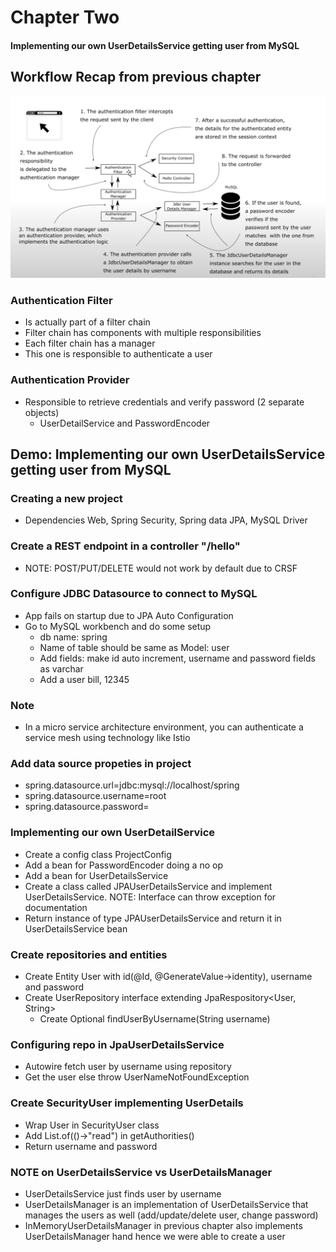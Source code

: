 # Chapter Two

#### Implementing our own UserDetailsService getting user from MySQL

## Workflow Recap from previous chapter
![architecture](src/main/resources/architecture1.png)

### Authentication Filter
- Is actually part of a filter chain
- Filter chain has components with multiple responsibilities
- Each filter chain has a manager
- This one is responsible to authenticate a user


### Authentication Provider
- Responsible to retrieve credentials and verify password (2 separate objects)
    -  UserDetailService and PasswordEncoder
    

## Demo: Implementing our own UserDetailsService getting user from MySQL

### Creating a new project
- Dependencies Web, Spring Security, Spring data JPA, MySQL Driver

### Create a REST endpoint in a controller "/hello"
- NOTE: POST/PUT/DELETE would not work by default due to CRSF

### Configure JDBC Datasource to connect to MySQL
- App fails on startup due to JPA Auto Configuration
- Go to MySQL workbench and do some setup
    - db name: spring
    - Name of table should be same as Model: user
    - Add fields: make id auto increment, username and password fields as varchar
    - Add a user bill, 12345
    
### Note
- In a micro service architecture environment, you can authenticate a service mesh using technology like Istio

### Add data source propeties in project
- spring.datasource.url=jdbc:mysql://localhost/spring
- spring.datasource.username=root
- spring.datasource.password=

### Implementing our own UserDetailService
- Create a config class ProjectConfig
- Add a bean for PasswordEncoder doing a no op
- Add a bean for UserDetailsService
- Create a class called JPAUserDetailsService and implement UserDetailsService. NOTE: Interface can throw exception for documentation
- Return instance of type JPAUserDetailsService and return it in UserDetailsService bean

### Create repositories and entities
- Create Entity User with id(@Id, @GenerateValue->identity), username and password
- Create UserRepository interface extending JpaRespository<User, String>
    - Create Optional<User> findUserByUsername(String username)
    
### Configuring repo in JpaUserDetailsService
- Autowire fetch user by username using repository
- Get the user else throw UserNameNotFoundException

### Create SecurityUser implementing UserDetails
- Wrap User in SecurityUser class
- Add List.of(()->"read") in getAuthorities()
- Return username and password

### NOTE on UserDetailsService vs UserDetailsManager
- UserDetailsService just finds user by username
- UserDetailsManager is an implementation of UserDetailsService that manages the users as well (add/update/delete user, change password)
- InMemoryUserDetailsManager in previous chapter also implements UserDetailsManager hand hence we were able to create a user